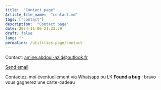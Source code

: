 ```yaml
--- 
title:  "Contact page"
Article_file_name:  "contact.md"
tags: ["contact"]
description:  "Contact page"
date: 2024-11-06 21:33:29
draft: false 
lang: fr
permalink: /utilities-page/contact
---
```



Contact: amine.abdoul-azid@outlook.fr 

<p><a href="mailto:amine.abdoul-azid@outlook.fr">Send email</a></p>

Contactez-moi éventuellement via Whatsapp ou LK
**Found a bug** : bravo vous gagnerez une carte-cadeau

